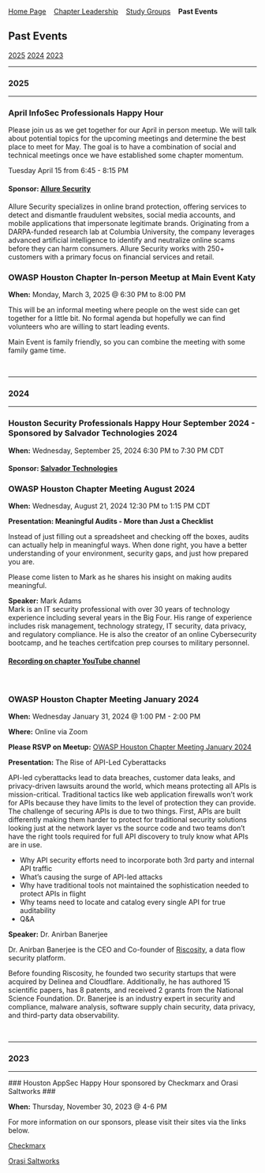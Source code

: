 [Home Page](index.md)
&nbsp;&nbsp;&nbsp;[Chapter Leadership](leaders.md)
&nbsp;&nbsp;&nbsp;[Study Groups](studygroups.md)
&nbsp;&nbsp;&nbsp;<strong>Past Events</strong>

## Past Events ##

[2025](#2025) 
[2024](#2024) 
[2023](#2023) 

---------------
### 2025 ###
<hr>

### April InfoSec Professionals Happy Hour ###

Please join us as we get together for our April in person meetup. We will talk about potential topics for the upcoming meetings and determine the best place to meet for May. The goal is to have a combination of social and technical meetings once we have established some chapter momentum.

Tuesday April 15 from 6:45 - 8:15 PM

#### Sponsor: [Allure Security](https://alluresecurity.com/)

Allure Security specializes in online brand protection, offering services to detect and dismantle fraudulent websites, social media accounts, and mobile applications that impersonate legitimate brands. Originating from a DARPA-funded research lab at Columbia University, the company leverages advanced artificial intelligence to identify and neutralize online scams before they can harm consumers. Allure Security works with 250+ customers with a primary focus on financial services and retail. 


### OWASP Houston Chapter In-person Meetup at Main Event Katy ###

**When:** Monday, March 3, 2025 @ 6:30 PM to 8:00 PM<br>

This will be an informal meeting where people on the west side can get together for a little bit. No formal agenda but hopefully we can find volunteers who are willing to start leading events.

Main Event is family friendly, so you can combine the meeting with some family game time.

<br>

---------------
### 2024 ###
<hr>

### Houston Security Professionals Happy Hour September 2024 - Sponsored by Salvador Technologies 2024  ###

**When:** Wednesday, September 25, 2024 6:30 PM to 7:30 PM CDT<br>

#### Sponsor: [Salvador Technologies](https://www.salvador-tech.com/)

### OWASP Houston Chapter Meeting August 2024  ###

**When:** Wednesday, August 21, 2024 12:30 PM to 1:15 PM CDT<br>

**Presentation: Meaningful Audits - More than Just a Checklist**

Instead of just filling out a spreadsheet and checking off the boxes, audits can actually help in meaningful ways. When done right, you have a better understanding of your environment, security gaps, and just how prepared you are.

Please come listen to Mark as he shares his insight on making audits meaningful.

**Speaker:** 
Mark Adams
<br>
Mark is an IT security professional with over 30 years of technology experience including several years in the Big Four. His range of experience includes risk management, technology strategy, IT security, data privacy, and regulatory compliance. He is also the creator of an online Cybersecurity bootcamp, and he teaches certifcation prep courses to military personnel.

#### [Recording on chapter YouTube channel ](https://youtu.be/LJ8GsWzwD-Y)
<br>


### OWASP Houston Chapter Meeting January 2024 ###

**When:** Wednesday January 31, 2024 @ 1:00 PM - 2:00 PM

**Where:** Online via Zoom

**Please RSVP on Meetup:** <a href="https://www.meetup.com/owasp-houston-texas-chapter/events/298722891/">OWASP Houston Chapter Meeting January 2024</a>

**Presentation:** The Rise of API-Led Cyberattacks

API-led cyberattacks lead to data breaches, customer data leaks, and privacy-driven lawsuits around the world, which means protecting all APIs is mission-critical. Traditional tactics like web application firewalls won’t work for APIs because they have limits to the level of protection they can provide. The challenge of securing APIs is due to two things. First, APIs are built differently making them harder to protect for traditional security solutions looking just at the network layer vs the source code and two teams don’t have the right tools required for full API discovery to truly know what APIs are in use.


- Why API security efforts need to incorporate both 3rd party and internal API traffic
- What’s causing the surge of API-led attacks
- Why have traditional tools not maintained the sophistication needed to protect APIs in flight
- Why teams need to locate and catalog every single API for true auditability
- Q&A

<blockquote> 

</blockquote>

**Speaker:** Dr. Anirban Banerjee

Dr. Anirban Banerjee is the CEO and Co-founder of <a href="https://www.riscosity.com/">Riscosity</a>, a data flow security platform.


Before founding Riscosity, he founded two security startups that were acquired by Delinea and Cloudflare. Additionally, he has authored 15 scientific papers, has 8 patents, and received 2 grants from the National Science Foundation. Dr. Banerjee is an industry expert in security and compliance, malware analysis, software supply chain security, data privacy, and third-party data observability.

<br>

---------------
### 2023 ###
<hr>
### Houston AppSec Happy Hour sponsored by Checkmarx and Orasi Saltworks ###

**When:**
Thursday, November 30, 2023 @ 4-6 PM

For more information on our sponsors, please visit their sites via the links below.

<a href="https://checkmarx.com/">Checkmarx</a>

<a href="https://www.saltworks.io">Orasi Saltworks</a>
